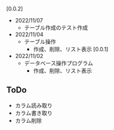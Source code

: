 [0.0.2]
  * 2022/11/07
    * テーブル作成のテスト作成 
  * 2022/11/04
    * テーブル操作
      * 作成、削除、リスト表示
[0.0.1]
  * 2022/11/02
    * データベース操作プログラム
      * 作成、削除、リスト表示

## ToDo
* カラム読み取り
* カラム書き取り
* カラム削除